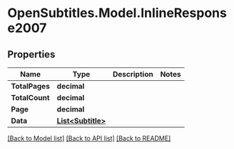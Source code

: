 
# OpenSubtitles.Model.InlineResponse2007

## Properties

Name | Type | Description | Notes
------------ | ------------- | ------------- | -------------
**TotalPages** | **decimal** |  | 
**TotalCount** | **decimal** |  | 
**Page** | **decimal** |  | 
**Data** | [**List&lt;Subtitle&gt;**](Subtitle.md) |  | 

[[Back to Model list]](../README.md#documentation-for-models)
[[Back to API list]](../README.md#documentation-for-api-endpoints)
[[Back to README]](../README.md)

